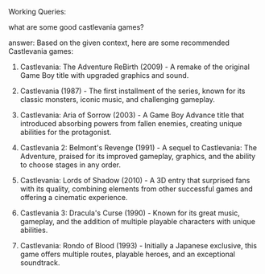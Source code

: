 Working Queries:

what are some good castlevania games?

answer: Based on the given context, here are some recommended Castlevania games:

1. Castlevania: The Adventure ReBirth (2009) - A remake of the original Game Boy title with upgraded graphics and sound.

2. Castlevania (1987) - The first installment of the series, known for its classic monsters, iconic music, and challenging gameplay.

3. Castlevania: Aria of Sorrow (2003) - A Game Boy Advance title that introduced absorbing powers from fallen enemies, creating unique abilities for the protagonist.

4. Castlevania 2: Belmont's Revenge (1991) - A sequel to Castlevania: The Adventure, praised for its improved gameplay, graphics, and the ability to choose stages in any order.

5. Castlevania: Lords of Shadow (2010) - A 3D entry that surprised fans with its quality, combining elements from other successful games and offering a cinematic experience.

6. Castlevania 3: Dracula's Curse (1990) - Known for its great music, gameplay, and the addition of multiple playable characters with unique abilities.

7. Castlevania: Rondo of Blood (1993) - Initially a Japanese exclusive, this game offers multiple routes, playable heroes, and an exceptional soundtrack.
